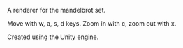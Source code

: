 A renderer for the mandelbrot set.

Move with w, a, s, d keys.
Zoom in with c, zoom out with x.

Created using the Unity engine.